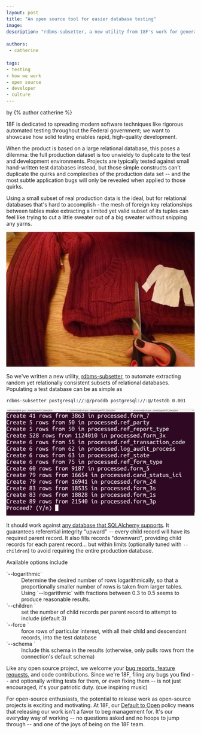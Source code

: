 ```yaml
---
layout: post
title: "An open source tool for easier database testing"
image:
description: "rdbms-subsetter, a new utility from 18F's work for generating test databases"

authors:
 - catherine

tags:
- testing
- how we work
- open source
- developer
- culture
---
```

<p class="authors">
  by {% author catherine %}
</p>

18F is dedicated to spreading modern software techniques like
rigorous automated testing throughout the Federal government;
we want to showcase how solid testing enables rapid, high-quality
development.

When the product is based on a large relational database, this
poses a dilemma: the full production dataset is too unwieldy to
duplicate to the test and development environments.  Projects
are typically tested against small hand-written test databases
instead, but those simple constructs can't
duplicate the quirks and complexities of the production data set -- and
the most subtle application bugs will only be revealed when 
applied to those quirks.

Using a small subset of real production data is the ideal, but for
relational databases that's hard to accomplish - the mesh
of foreign key relationships between tables make extracting a limited
yet valid subset of its tuples can feel like trying to cut a little sweater
out of a big sweater without snipping any yarns.

![Don't break any yarns.](../assets/blog/db-testing-tool/cut_sweater.jpg)

So we've written a new utility,
[rdbms-subsetter](https://github.com/18F/rdbms-subsetter),
to automate extracting random yet relationally consistent
subsets of relational databases.
Populating a test database can be as simple as

    rdbms-subsetter postgresql://:@/proddb postgresql://:@/testdb 0.001

![rdbms-subsetter in action](../assets/blog/db-testing-tool/subsetter.png)

It should work against
[any database that SQLAlchemy supports](http://docs.sqlalchemy.org/en/rel_0_9/core/engines.html#supported-databases).
It guarantees referential integrity "upward" -- every child
record will have its required parent record.
It also fills records "downward",
providing child records for each parent record... but within
limits (optionally tuned with `--children`) to avoid
requiring the entire production database.

Available options include 

<dl>
  <dt>`--logarithmic`</dt>
  <dd>Determine the desired number of rows logarithmically,
      so that a proportionally smaller number of rows is taken
      from larger tables.  Using `--logarithmic` with fractions 
      between 0.3 to 0.5 seems to produce reasonable results.</dd>
  <dt>`--children <n>`</dt>
  <dd>set the number of child records per parent record to
      attempt to include (default 3)</dd>
  <dt>`--force <tablename:primary_key_val>`</dt>
  <dd>force rows of particular interest, with all their child 
      and descendant records, into the test database</dd>
  <dt>`--schema <name>`</dt>
  <dd>Include this schema in the results (otherwise,
      only pulls rows from the connection's default schema)</dd>
</dl>

Like any open source project, we welcome your
[bug reports, feature requests](https://github.com/18F/rdbms-subsetter/issues),
and code contributions.
Since we're 18F, filing any bugs you find --
and optionally writing tests for them, or even fixing them --
is not just encouraged, it's your patriotic duty.
(cue inspiring music)

For open-source enthusiasts, the potential to release work
as open-source projects is exciting and motivating.  At 18F,
our [Default to Open](https://github.com/18F/open-source-policy/)
policy means that releasing our work isn't a favor to beg
management for.  It's our everyday way of working --
no questions asked and no hoops to jump through -- and one
of the joys of being on the 18F team.

